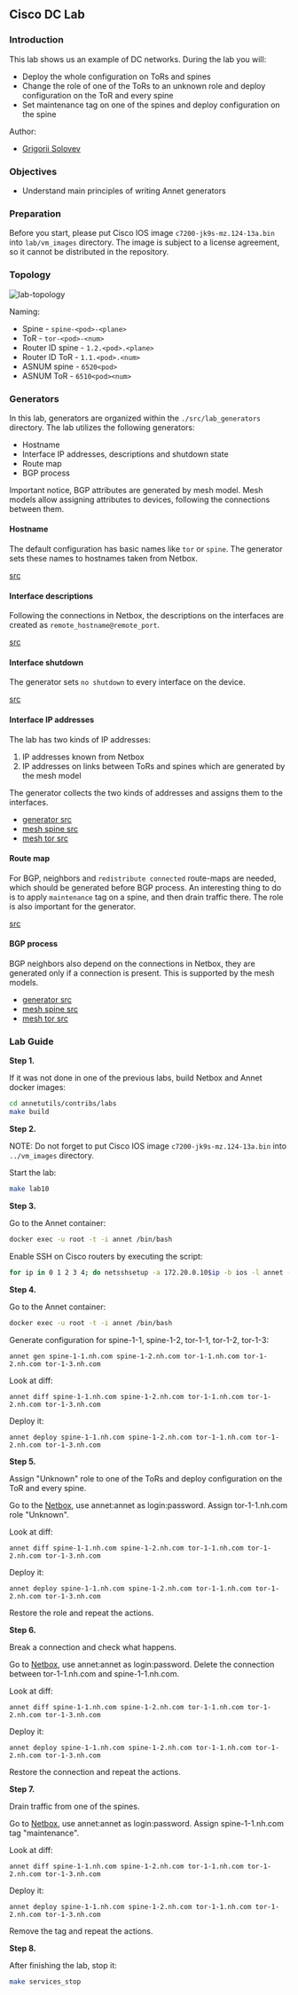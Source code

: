 ## Cisco DC Lab

### Introduction

This lab shows us an example of DC networks. During the lab you will:

- Deploy the whole configuration on ToRs and spines
- Change the role of one of the ToRs to an unknown role and deploy configuration on the ToR and every spine
- Set maintenance tag on one of the spines and deploy configuration on the spine

Author:

- [Grigorii Solovev](https://github.com/gs1571)

### Objectives

- Understand main principles of writing Annet generators

### Preparation

Before you start, please put Cisco IOS image `c7200-jk9s-mz.124-13a.bin` into `lab/vm_images` directory.
The image is subject to a license agreement, so it cannot be distributed in the repository.

### Topology

![lab-topology](./images/topology.png)

Naming:

- Spine - `spine-<pod>-<plane>`
- ToR - `tor-<pod>-<num>`
- Router ID spine - `1.2.<pod>.<plane>`
- Router ID ToR - `1.1.<pod>.<num>`
- ASNUM spine - `6520<pod>`
- ASNUM ToR - `6510<pod><num>`

### Generators

In this lab, generators are organized within the `./src/lab_generators` directory. The lab utilizes the following generators:

- Hostname
- Interface IP addresses, descriptions and shutdown state
- Route map
- BGP process

Important notice, BGP attributes are generated by mesh model. Mesh models allow assigning attributes to devices, following the connections between them.

#### Hostname

The default configuration has basic names like `tor` or `spine`. The generator sets these names to hostnames taken from Netbox.

[src](./src/lab_generators/hostname.py)

#### Interface descriptions

Following the connections in Netbox, the descriptions on the interfaces are created as `remote_hostname@remote_port`.

[src](./src/lab_generators/description.py)

#### Interface shutdown

The generator sets `no shutdown` to every interface on the device.

[src](./src/lab_generators/description.py)

#### Interface IP addresses

The lab has two kinds of IP addresses:

1. IP addresses known from Netbox
2. IP addresses on links between ToRs and spines which are generated by the mesh model

The generator collects the two kinds of addresses and assigns them to the interfaces.

- [generator src](./src/lab_generators/ip_address.py)
- [mesh spine src](./src/lab_generators/mesh_views/spine.py)
- [mesh tor src](./src/lab_generators/mesh_views/tor.py)

#### Route map

For BGP, neighbors and `redistribute connected` route-maps are needed, which should be generated before BGP process. An interesting thing to do is to apply `maintenance` tag on a spine, and then drain traffic there. The role is also important for the generator.

[src](./src/lab_generators/rpl.py)

#### BGP process

BGP neighbors also depend on the connections in Netbox, they are generated only if a connection is present. This is supported by the mesh models.

- [generator src](./src/lab_generators/bgp.py)
- [mesh spine src](./src/lab_generators/mesh_views/spine.py)
- [mesh tor src](./src/lab_generators/mesh_views/tor.py)

### Lab Guide

**Step 1.**

If it was not done in one of the previous labs, build Netbox and Annet docker images:

```bash
cd annetutils/contribs/labs
make build
```

**Step 2.**

NOTE: Do not forget to put Cisco IOS image `c7200-jk9s-mz.124-13a.bin` into `../vm_images` directory.

Start the lab:

```bash
make lab10
```

**Step 3.**

Go to the Annet container:

```bash
docker exec -u root -t -i annet /bin/bash
```

Enable SSH on Cisco routers by executing the script:

```bash
for ip in 0 1 2 3 4; do netsshsetup -a 172.20.0.10$ip -b ios -l annet -p annet -P telnet -v cisco --ipdomain nh.com; done
```

**Step 4.**

Go to the Annet container:

```bash
docker exec -u root -t -i annet /bin/bash
```

Generate configuration for spine-1-1, spine-1-2, tor-1-1, tor-1-2, tor-1-3:

`annet gen spine-1-1.nh.com spine-1-2.nh.com tor-1-1.nh.com tor-1-2.nh.com tor-1-3.nh.com`

Look at diff:

`annet diff spine-1-1.nh.com spine-1-2.nh.com tor-1-1.nh.com tor-1-2.nh.com tor-1-3.nh.com`

Deploy it:

`annet deploy spine-1-1.nh.com spine-1-2.nh.com tor-1-1.nh.com tor-1-2.nh.com tor-1-3.nh.com`

**Step 5.**

Assign "Unknown" role to one of the ToRs and deploy configuration on the ToR and every spine.

Go to the [Netbox](http://localhost:8000/), use annet:annet as login:password. Assign tor-1-1.nh.com role "Unknown".

Look at diff:

`annet diff spine-1-1.nh.com spine-1-2.nh.com tor-1-1.nh.com tor-1-2.nh.com tor-1-3.nh.com`

Deploy it:

`annet deploy spine-1-1.nh.com spine-1-2.nh.com tor-1-1.nh.com tor-1-2.nh.com tor-1-3.nh.com`

Restore the role and repeat the actions.

**Step 6.**

Break a connection and check what happens.

Go to [Netbox](http://localhost:8000/), use annet:annet as login:password. Delete the connection between tor-1-1.nh.com and spine-1-1.nh.com.

Look at diff:

`annet diff spine-1-1.nh.com spine-1-2.nh.com tor-1-1.nh.com tor-1-2.nh.com tor-1-3.nh.com`

Deploy it:

`annet deploy spine-1-1.nh.com spine-1-2.nh.com tor-1-1.nh.com tor-1-2.nh.com tor-1-3.nh.com`

Restore the connection and repeat the actions.

**Step 7.**

Drain traffic from one of the spines.

Go to [Netbox](http://localhost:8000/), use annet:annet as login:password. Assign spine-1-1.nh.com tag "maintenance".

Look at diff:

`annet diff spine-1-1.nh.com spine-1-2.nh.com tor-1-1.nh.com tor-1-2.nh.com tor-1-3.nh.com`

Deploy it:

`annet deploy spine-1-1.nh.com spine-1-2.nh.com tor-1-1.nh.com tor-1-2.nh.com tor-1-3.nh.com`

Remove the tag and repeat the actions.

**Step 8.**

After finishing the lab, stop it:

```bash
make services_stop
```
